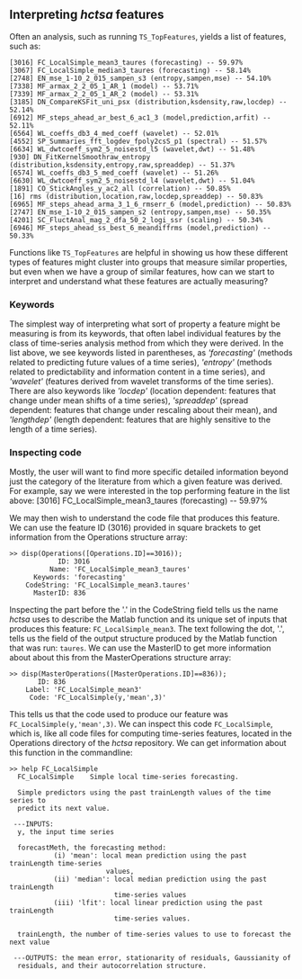 ## Interpreting _hctsa_ features

Often an analysis, such as running `TS_TopFeatures`, yields a list of features, such as:

```
[3016] FC_LocalSimple_mean3_taures (forecasting) -- 59.97%
[3067] FC_LocalSimple_median3_taures (forecasting) -- 58.14%
[2748] EN_mse_1-10_2_015_sampen_s3 (entropy,sampen,mse) -- 54.10%
[7338] MF_armax_2_2_05_1_AR_1 (model) -- 53.71%
[7339] MF_armax_2_2_05_1_AR_2 (model) -- 53.31%
[3185] DN_CompareKSFit_uni_psx (distribution,ksdensity,raw,locdep) -- 52.14%
[6912] MF_steps_ahead_ar_best_6_ac1_3 (model,prediction,arfit) -- 52.11%
[6564] WL_coeffs_db3_4_med_coeff (wavelet) -- 52.01%
[4552] SP_Summaries_fft_logdev_fpoly2csS_p1 (spectral) -- 51.57%
[6634] WL_dwtcoeff_sym2_5_noisestd_l5 (wavelet,dwt) -- 51.48%
[930] DN_FitKernelSmoothraw_entropy (distribution,ksdensity,entropy,raw,spreaddep) -- 51.37%
[6574] WL_coeffs_db3_5_med_coeff (wavelet) -- 51.26%
[6630] WL_dwtcoeff_sym2_5_noisestd_l4 (wavelet,dwt) -- 51.04%
[1891] CO_StickAngles_y_ac2_all (correlation) -- 50.85%
[16] rms (distribution,location,raw,locdep,spreaddep) -- 50.83%
[6965] MF_steps_ahead_arma_3_1_6_rmserr_6 (model,prediction) -- 50.83%
[2747] EN_mse_1-10_2_015_sampen_s2 (entropy,sampen,mse) -- 50.35%
[4201] SC_FluctAnal_mag_2_dfa_50_2_logi_ssr (scaling) -- 50.34%
[6946] MF_steps_ahead_ss_best_6_meandiffrms (model,prediction) -- 50.33%
```

Functions like `TS_TopFeatures` are helpful in showing us how these different types of features might cluster into groups that measure similar properties, but even when we have a group of similar features, how can we start to interpret and understand what these features are actually measuring?

### Keywords
The simplest way of interpreting what sort of property a feature might be measuring is from its keywords, that often label individual features by the class of time-series analysis method from which they were derived.
In the list above, we see keywords listed in parentheses, as _'forecasting'_ (methods related to predicting future values of a time series), _'entropy'_ (methods related to predictability and information content in a time series), and _'wavelet'_ (features derived from wavelet transforms of the time series).
There are also keywords like _'locdep'_ (location dependent: features that change under mean shifts of a time series), _'spreaddep'_ (spread dependent: features that change under rescaling about their mean), and _'lengthdep'_ (length dependent: features that are highly sensitive to the length of a time series).

### Inspecting code
Mostly, the user will want to find more specific detailed information beyond just the category of the literature from which a given feature was derived.
For example, say we were interested in the top performing feature in the list above:
    [3016] FC_LocalSimple_mean3_taures (forecasting) -- 59.97%

We may then wish to understand the code file that produces this feature. We can use the feature ID (3016) provided in square brackets to get information from the Operations structure array:
```
>> disp(Operations([Operations.ID]==3016));
            ID: 3016
          Name: 'FC_LocalSimple_mean3_taures'
      Keywords: 'forecasting'
    CodeString: 'FC_LocalSimple_mean3.taures'
      MasterID: 836
```
Inspecting the part before the '.' in the CodeString field tells us the name _hctsa_ uses to describe the Matlab function and its unique set of inputs that produces this feature: `FC_LocalSimple_mean3`.
The text following the dot, '.', tells us the field of the output structure produced by the Matlab function that was run: `taures`.
We can use the MasterID to get more information about about this from the MasterOperations structure array:
```
>> disp(MasterOperations([MasterOperations.ID]==836));
       ID: 836
    Label: 'FC_LocalSimple_mean3'
     Code: 'FC_LocalSimple(y,'mean',3)'
```
This tells us that the code used to produce our feature was `FC_LocalSimple(y,'mean',3)`.
We can inspect this code `FC_LocalSimple`, which is, like all code files for computing time-series features, located in the Operations directory of the _hctsa_ repository.
We can get information about this function in the commandline:
```
>> help FC_LocalSimple
  FC_LocalSimple    Simple local time-series forecasting.
 
  Simple predictors using the past trainLength values of the time series to
  predict its next value.
 
 ---INPUTS:
  y, the input time series
 
  forecastMeth, the forecasting method:
           (i) 'mean': local mean prediction using the past trainLength time-series
                        values,
           (ii) 'median': local median prediction using the past trainLength
                          time-series values
           (iii) 'lfit': local linear prediction using the past trainLength
                          time-series values.
 
  trainLength, the number of time-series values to use to forecast the next value
 
 ---OUTPUTS: the mean error, stationarity of residuals, Gaussianity of
  residuals, and their autocorrelation structure.
```

